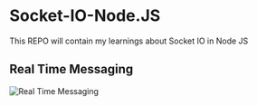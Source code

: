 # Socket-IO-Node.JS
This REPO will contain my learnings about Socket IO in Node JS

## Real Time Messaging

![Real Time Messaging](real-time-Messaging/img.jpg)

